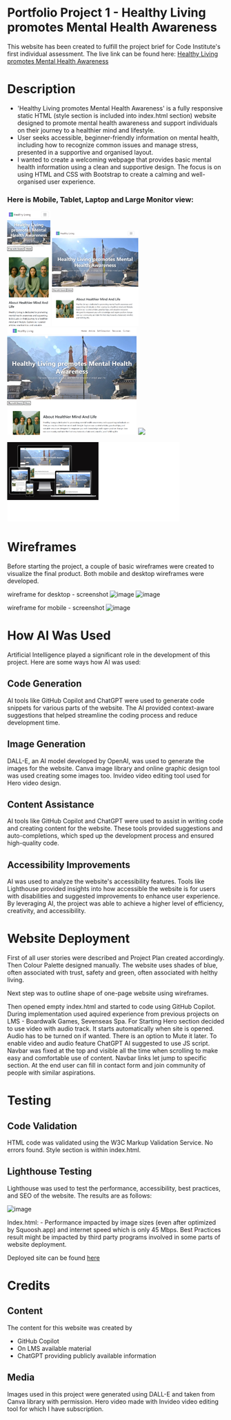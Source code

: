 ﻿# Portfolio Project 1 - Healthy Living promotes Mental Health Awareness

This website has been created to fulfill the project brief for Code Institute's first individual assessment.
The live link can be found here: [Healthy Living promotes Mental Health Awareness](https://marso22.github.io/healthy-living-mental-health/#)

# Description

- 'Healthy Living promotes Mental Health Awareness' is a fully responsive static HTML (style section is included into index.html <head> section) website designed to promote mental health awareness and support individuals on their journey to a healthier mind and lifestyle.
- User seeks accessible, beginner-friendly information on mental health, including how to recognize common issues and manage stress, presented in a supportive and organised layout.
- I wanted to create a welcoming webpage that provides basic mental health information using a clean and supportive design. The focus is on using HTML and CSS with Bootstrap to create a calming and well-organised user experience.

### Here is Mobile, Tablet, Laptop and Large Monitor view:
<img src="assets/images/mobilescreenshot.png" width="100" />  <img src="assets/images/tabletscreenshot.png" width="200" />  <img src="assets/images/laptopscreenshot.png" width="300" /> <img src="assets/images/largemonitorscreenshot.png" width="350" />

<img src="assets/images/responsivePNG2.png" width="400" />


# Wireframes
Before starting the project, a couple of basic wireframes were created to visualize the final product. Both mobile and desktop wireframes were developed.
 
 wireframe for desktop - screenshot
![image](https://github.com/user-attachments/assets/b64e4748-3176-4642-a66b-c8135e88da13)
![image](https://github.com/user-attachments/assets/89845644-8188-40cd-8301-80f37b164322)


 wireframe for mobile - screenshot
![image](https://github.com/user-attachments/assets/50c4f224-ce9b-42e7-81b9-00b4960c54e0)

# How AI Was Used

Artificial Intelligence played a significant role in the development of this project. Here are some ways how AI was used:

## Code Generation

AI tools like GitHub Copilot and ChatGPT were used to generate code snippets for various parts of the website. The AI provided context-aware suggestions that helped streamline the coding process and reduce development time.

## Image Generation

DALL-E, an AI model developed by OpenAI, was used to generate the images for the website.
Canva image library and online graphic design tool was used creating some images too. 
Invideo video editing tool used for Hero video design.

## Content Assistance

AI tools like GitHub Copilot and ChatGPT were used to assist in writing code and creating content for the website. These tools provided suggestions and auto-completions, which sped up the development process and ensured high-quality code.

## Accessibility Improvements

AI was used to analyze the website's accessibility features. Tools like Lighthouse provided insights into how accessible the website is for users with disabilities and suggested improvements to enhance user experience.
By leveraging AI, the project was able to achieve a higher level of efficiency, creativity, and accessibility.

# Website Deployment

First of all user stories were described and Project Plan created accordingly.
Then Colour Palette designed manually. The website uses shades of blue, often associated with trust, safety and green, often associated with helthy living.

Next step was to outline shape of one-page website using wireframes.

Then opened empty index.html and started to code using GitHub Copilot. During implementation used aquired experience from previous projects on LMS - Boardwalk Games, Sevenseas Spa. For Starting Hero section decided to use video with audio track. It starts automatically when site is opened. Audio has to be turned on if wanted. There is an option to Mute it later. To enable video and audio feature ChatGPT AI suggested to use JS script. Navbar was fixed at the top and visible all the time when scrolling to make easy and comfortable use of content. Navbar links let jump to specific section. At the end user can fill in contact form and join community of people with similar aspirations.

# Testing

## Code Validation

HTML code was validated using the W3C Markup Validation Service. No errors found. Style section is within index.html.

## Lighthouse Testing

Lighthouse was used to test the performance, accessibility, best practices, and SEO of the website. The results are as follows:

![image](https://github.com/user-attachments/assets/fdbe4c94-1b63-41c3-a13d-20502ac2182d)

Index.html: - Performance impacted by image sizes (even after optimized by Squoosh.app) and internet speed which is only 45 Mbps.
Best Practices result might be impacted by third party programs involved in some parts of website deployment.

Deployed site can be found [here](https://marso22.github.io/healthy-living-mental-health/#)

# Credits

## Content

The content for this website was created by
- GitHub Copilot
- On LMS available material
- ChatGPT providing publicly available information

## Media

Images used in this project were generated using DALL-E and taken from Canva library with permission.
Hero video made with Invideo video editing tool for which I have subscription.
